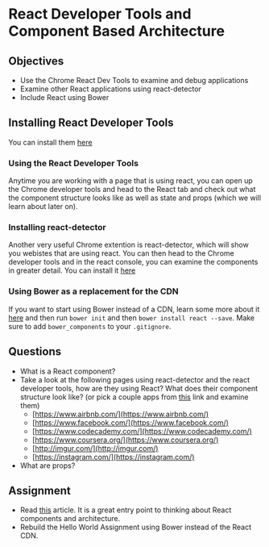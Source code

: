 # React Developer Tools and Component Based Architecture

## Objectives

- Use the Chrome React Dev Tools to examine and debug applications
- Examine other React applications using react-detector
- Include React using Bower

## Installing React Developer Tools

You can install them [here](https://chrome.google.com/webstore/detail/react-developer-tools/fmkadmapgofadopljbjfkapdkoienihi?hl=en)

### Using the React Developer Tools

Anytime you are working with a page that is using react, you can open up the Chrome developer tools and head to the React tab and check out what the component structure looks like as well as state and props (which we will learn about later on).

### Installing react-detector

Another very useful Chrome extention is react-detector, which will show you webistes that are using react. You can then head to the Chrome developer tools and in the react console, you can examine the components in greater detail. You can install it [here](https://chrome.google.com/webstore/detail/react-detector/jaaklebbenondhkanegppccanebkdjlh?hl=en-US)

### Using Bower as a replacement for the CDN

If you want to start using Bower instead of a CDN, learn some more about it [here](./bower) and then run `bower init` and then `bower install react --save`. Make sure to add `bower_components` to your `.gitignore`.

## Questions

* What is a React component?
* Take a look at the following pages using react-detector and the react developer tools, how are they using React? What does their component structure look like? (or pick a couple apps from [this](https://github.com/facebook/react/wiki/Sites-Using-React) link and examine them)
    - [https://www.airbnb.com/](https://www.airbnb.com/)
    - [https://www.facebook.com/](https://www.facebook.com/)
    - [https://www.codecademy.com/](https://www.codecademy.com/)
    - [https://www.coursera.org/](https://www.coursera.org/)
    - [http://imgur.com/](http://imgur.com/)
    - [https://instagram.com/](https://instagram.com/)
* What are props?

## Assignment

* Read [this](https://facebook.github.io/react/docs/thinking-in-react.html) article. It is a great entry point to thinking about React components and architecture.
* Rebuild the Hello World Assignment using Bower instead of the React CDN.
